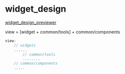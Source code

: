# widget_design

[widget_design_previewer](https://github.com/zhangwb1996/widget_design_previewer)

view = [widget + common/tools] + common/components

```dart
view:
    // widgets
    ......
        // common/tools
        ........
    // common/components
    .....
